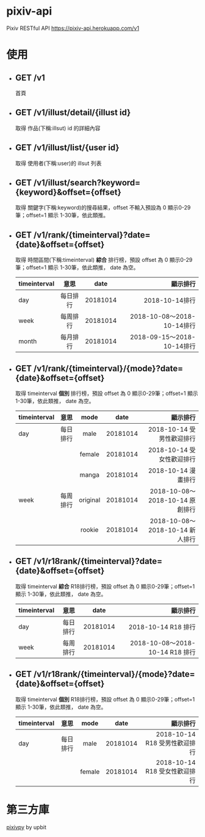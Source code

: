 # pixiv-api

Pixiv RESTful API
https://pixiv-api.herokuapp.com/v1
# 使用
- ## GET /v1
   首頁
- ## GET /v1/illust/detail/{illust id}
   取得 作品(下稱:illsut) id 的詳細內容
- ## GET /v1/illust/list/{user id}
   取得 使用者(下稱:user)的 illsut 列表
- ## GET /v1/illust/search?keyword={keyword}&offset={offset}
   取得 關鍵字(下稱:keyword)的搜尋結果，offset 不輸入預設為 0 顯示0-29筆；offset=1 顯示 1-30筆，依此類推。
- ## GET /v1/rank/{timeinterval}?date={date}&offset={offset}
   取得 時間區間(下稱:timeinterval) **綜合** 排行榜，預設 offset 為 0 顯示0-29筆；offset=1 顯示 1-30筆，依此類推， date 為空。
   
  | timeinterval   |      意思      |date     |顯示排行         |
  |----------      |:-------------: |:------: |-------:        |
  | day            | 每日排行        |20181014 |2018-10-14排行|
  | week           | 每周排行        |20181014 |2018-10-08～2018-10-14排行|
  | month          | 每月排行        |20181014|2018-09-15～2018-10-14排行|
  
- ## GET /v1/rank/{timeinterval}/{mode}?date={date}&offset={offset}
   取得 timeinterval **個別** 排行榜，預設 offset 為 0 顯示0-29筆；offset=1 顯示 1-30筆，依此類推， date 為空。
  
  | timeinterval   |      意思      |mode|date     |顯示排行         |
  |----------      |:-------------: |:-:|:------: |-------:        |
  | day            | 每日排行        |male|20181014 |2018-10-14 受男性歡迎排行|
  |                |                |female|20181014|2018-10-14 受女性歡迎排行|
  |                |                |manga|20181014|2018-10-14 漫畫排行|
  | week           | 每周排行        |original|20181014 |2018-10-08～2018-10-14 原創排行|
  |                |                |rookie|20181014 |2018-10-08～2018-10-14 新人排行|
 - ## GET /v1/r18rank/{timeinterval}?date={date}&offset={offset}
   取得 timeinterval **綜合** R18排行榜，預設 offset 為 0 顯示0-29筆；offset=1 顯示 1-30筆，依此類推， date 為空。
   
   | timeinterval   |      意思      |date     |顯示排行         |
   |----------      |:-------------: |:------: |-------:        |
   | day            | 每日排行        |20181014 |2018-10-14 R18 排行|
   | week           | 每周排行        |20181014 |2018-10-08～2018-10-14 R18 排行|
  
- ## GET /v1/r18rank/{timeinterval}/{mode}?date={date}&offset={offset}
   取得 timeinterval **個別** R18排行榜，預設 offset 為 0 顯示0-29筆；offset=1 顯示 1-30筆，依此類推， date 為空。
  
  | timeinterval   |      意思      |mode|date     |顯示排行         |
  |----------      |:-------------: |:-:|:------: |-------:        |
  | day            | 每日排行        |male|20181014 |2018-10-14 R18 受男性歡迎排行|
  |                |                |female|20181014|2018-10-14 R18 受女性歡迎排行|
# 第三方庫
[pixivpy](https://github.com/upbit/pixivpy) by upbit
